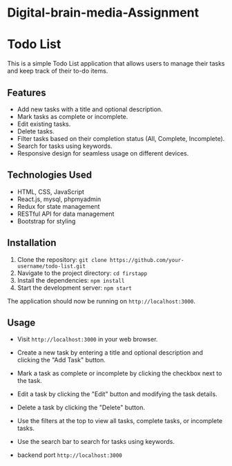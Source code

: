 # Digital-brain-media-Assignment

# Todo List

This is a simple Todo List application that allows users to manage their tasks and keep track of their to-do items.

## Features

- Add new tasks with a title and optional description.
- Mark tasks as complete or incomplete.
- Edit existing tasks.
- Delete tasks.
- Filter tasks based on their completion status (All, Complete, Incomplete).
- Search for tasks using keywords.
- Responsive design for seamless usage on different devices.

## Technologies Used

- HTML, CSS, JavaScript
- React.js, mysql, phpmyadmin
- Redux for state management
- RESTful API for data management
- Bootstrap for styling

## Installation

1. Clone the repository: `git clone https://github.com/your-username/todo-list.git`
2. Navigate to the project directory: `cd firstapp`
3. Install the dependencies: `npm install`
4. Start the development server: `npm start`

The application should now be running on `http://localhost:3000`.

## Usage

- Visit `http://localhost:3000` in your web browser.
- Create a new task by entering a title and optional description and clicking the "Add Task" button.
- Mark a task as complete or incomplete by clicking the checkbox next to the task.
- Edit a task by clicking the "Edit" button and modifying the task details.
- Delete a task by clicking the "Delete" button.
- Use the filters at the top to view all tasks, complete tasks, or incomplete tasks.
- Use the search bar to search for tasks using keywords.

- backend port `http://localhost:3000`


